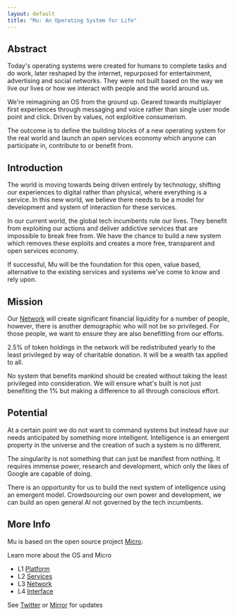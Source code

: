 ```yaml
---
layout: default
title: "Mu: An Operating System for Life"
---
```


<div id="blurb">
<h2>Abstract</h2>
<p>Today's operating systems were created for humans to complete tasks and do work, later reshaped by the internet, 
repurposed for entertainment, advertising and social networks. They were not built based on the way we live our lives 
or how we interact with people and the world around us.
</p>

<p>We're reimagining an OS from the ground up. Geared towards multiplayer first experiences through messaging
and voice rather than single user mode point and click. Driven by values, not exploitive consumerism.
</p>

<p>The outcome is to define the building blocks of a new operating system for the real world and launch an open services economy
which anyone can participate in, contribute to or benefit from.
</p>
</div>

<div id="blurb">
<h2>Introduction</h2>
<p>
The world is moving towards being driven entirely by technology, shifting our experiences to digital rather than 
physical, where everything is a service. In this new world, we believe there needs to be a model for development and system of interaction for 
these services.
</p>
<p>
In our current world, the global tech incumbents rule our lives.
They benefit from exploiting our actions and deliver addictive services that are impossible to break free from. We have the chance to 
build a new system which removes these exploits and creates a more free, transparent and open services economy.
</p>
<p>
If successful, Mu will be the foundation for this open, value based, alternative to the existing services and systems 
we've come to know and rely upon.
</p>
</div>

<div id="blurb">
<h2>Mission</h2>

<p>
Our <a href="/network">Network</a> will create significant financial liquidity for a number of people, however, there is another 
demographic who will not be so privileged. For those people, we want to ensure they are also benefitting from our efforts.
</p>

<p>
2.5% of token holdings in the network will be redistributed yearly to the least privileged by way of charitable donation. 
It will be a wealth tax applied to all.
</p>

<p>
No system that benefits mankind should be created without taking the least privileged into consideration. We will ensure what's 
built is not just benefiting the 1% but making a difference to all through conscious effort.
</p>
</div>

<div id="blurb">
<h2>Potential</h2>
<p>
At a certain point we do not want to command systems but instead have our needs anticipated by something more intelligent.
Intelligence is an emergent property in the universe and the creation of such a system is no different.
</p>
<p>
The singularity is not something that can just be manifest from nothing. It requires immense power, research and development, 
which only the likes of Google are capable of doing.
</p>
<p>
There is an opportunity for us to build the next system of intelligence using an emergent model. Crowdsourcing our own power
and development, we can build an open general AI not governed by the tech incumbents.
</p>
</div>

## More Info

Mu is based on the open source project <a href="https://micro.dev">Micro</a>.

Learn more about the OS and Micro

<ul id="projects">
<li>L1 <a href="/platform">Platform</a></li>
<li>L2 <a href="/services">Services</a></li>
<li>L3 <a href="/network">Network</a></li>
<li>L4 <a href="/interface">Interface</a></li>
</ul>

<footer>
See <a href="https://twitter.com/mudotxyz">Twitter</a>
  or <a href="https://mirror.xyz/0x95A522981D68213E6F2190e187d42f9e53EE0873">Mirror</a> for updates
</footer>
